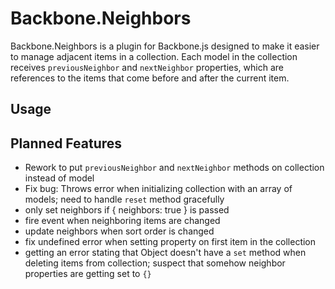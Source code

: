 ﻿# Backbone.Neighbors

Backbone.Neighbors is a plugin for Backbone.js designed to make it easier to manage adjacent items 
in a collection. Each model in the collection receives `previousNeighbor` and `nextNeighbor` properties,
which are references to the items that come before and after the current item.

## Usage

## Planned Features
- Rework to put `previousNeighbor` and `nextNeighbor` methods on collection instead of model
- Fix bug: Throws error when initializing collection with an array of models; need to handle `reset` method gracefully
- only set neighbors if { neighbors: true } is passed
- fire event when neighboring items are changed
- update neighbors when sort order is changed
- fix undefined error when setting property on first item in the collection
- getting an error stating that Object doesn't have a `set` method when deleting items from collection; 
	suspect that somehow neighbor properties are getting set to `{}`
